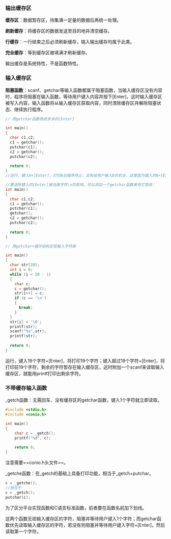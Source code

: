 ### 输出缓存区

**缓存区**：数据暂存区，待集满一定量的数据后再统一处理。

**刷新缓存**：将缓存区的数据发送至目的地并清空缓存。

**行缓存**：一行结束之后必须刷新缓存，输入输出缓存均属于此类。

**完全缓存**：等到缓存区被填满才刷新缓存。

输出缓存是系统特性，不是函数特性。

### 输入缓存区

**阻塞函数**：scanf、getchar等输入函数都属于阻塞函数，当输入缓存区没有内容时，程序将阻塞在输入函数，等待用户键入内容并按下\[Enter\]，这时输入缓存区被写入内容，输入函数将从输入缓存区获取内容，同时清除缓存区并解除阻塞状态、继续执行程序。

```c
// 用getchar函数吸收多余的[Enter]

int main()
{
  char c1,c2;
  c1 = getchar();
  putchar(c1);
  c2 = getchar();
  putchar(c2);
  
  return 0;
}
//运行，键入A+[Enter]，打印A后程序终止，没有给用户输入B的机会，这是因为键入的A+[Enter]被当作A+\n两个字符存储在输入缓存区，然后被两个getchar函数分别获取，从而运行完毕

//要消除键入的[Enter]被当做字符\n的影响，可以添加一个getchar函数来将它吸收：
int main()
{
  char c1,c2;
  c1 = getchar();
  putchar(c1);
  getchar();
  c2 = getchar();
  putchar(c2);
  
  return 0;
}
```

```c
// 用getchar+循环结构实现输入字符串

int main()
{
  char str[20];
  int i = 0;
  while (i < 20 - 1)
  {
    char c;
    c = getchar();
    str[i++] = c;
    if (c == '\n')
    {
      break;
    }
  }
  str[i] = '\0';
  printf(str);
  scanf("%s",str);
  printf(str);
  
  return 0;
}
```

运行，键入19个字符+\[Enter\]，将打印19个字符；键入超过19个字符+\[Enter\]，将打印前19个字符，剩余的字符暂存在输入缓存区，这时附加一个scanf来读取输入缓存区，就能用printf打印出剩余字符。

### 不带缓存输入函数

\_getch函数：无需回车、没有缓存区的getchar函数，键入1个字符就立即读取。

```c
#include <stdio.h>
#include <conio.h>

int main()
{
    char c = _getch();
    printf("%d", c);
  
    return 0;
}
```

注意需要==conio.h头文件==。

\_getche函数：在_getch的基础上具备打印功能，相当于_getch+putchar。

```c
c = _getche();
//相当于
c = _getch();
putchar(c);
```

为了区分平台实现函数和C语言标准函数，前者要在函数名前加下划线。

这两个函数无视输入缓存区的字符，阻塞并等待用户键入1个字符；而getchar函数优先读取输入缓存区的字符，若没有则阻塞并等待用户键入字符+\[Enter\]，然后读取第一个字符。